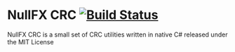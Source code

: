 # NullFX CRC [![Build Status](https://travis-ci.org/nullfx/NullFX.CRC.svg?branch=master)](https://travis-ci.org/nullfx/NullFX.CRC)
NullFX CRC is a small set of CRC utilities written in native C# released under the MIT License
